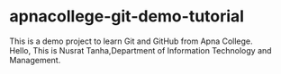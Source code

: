 # apnacollege-git-demo-tutorial
This is a demo project to learn Git and GitHub from Apna College.
<br>
Hello, This is Nusrat Tanha,Department of Information Technology and Management.


			
